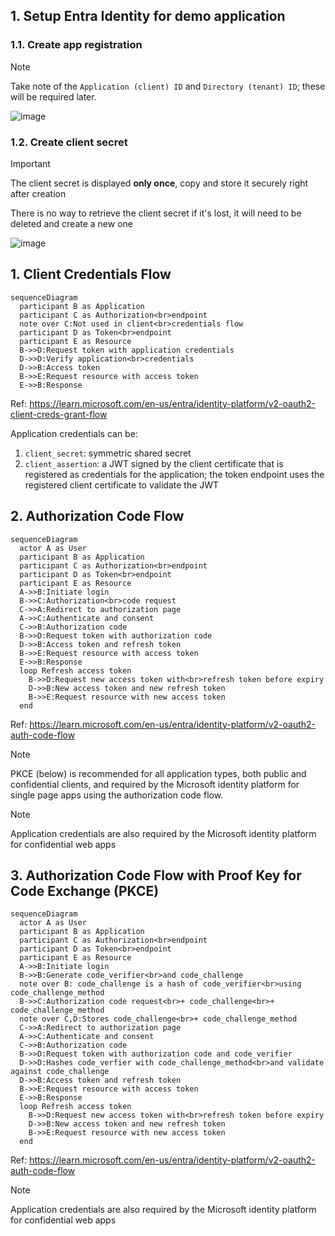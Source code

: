 ## 1. Setup Entra Identity for demo application

### 1.1. Create app registration

> [!Note]
>
> Take note of the `Application (client) ID` and `Directory (tenant) ID`; these will be required later.

![image](https://github.com/user-attachments/assets/27f1a9eb-ec49-441a-b640-14eeca068906)

### 1.2. Create client secret

> [!Important]
>
> The client secret is displayed **only once**, copy and store it securely right after creation
>
> There is no way to retrieve the client secret if it's lost, it will need to be deleted and create a new one

![image](https://github.com/user-attachments/assets/ff2b9cbe-7e95-4941-acf3-715478de4eb7)

## 1. Client Credentials Flow

```mermaid
sequenceDiagram
  participant B as Application
  participant C as Authorization<br>endpoint
  note over C:Not used in client<br>credentials flow
  participant D as Token<br>endpoint
  participant E as Resource
  B->>D:Request token with application credentials
  D->>D:Verify application<br>credentials
  D->>B:Access token
  B->>E:Request resource with access token
  E->>B:Response
```

Ref: https://learn.microsoft.com/en-us/entra/identity-platform/v2-oauth2-client-creds-grant-flow

Application credentials can be:
1. `client_secret`: symmetric shared secret
2. `client_assertion`: a JWT signed by the client certificate that is registered as credentials for the application; the token endpoint uses the registered client certificate to validate the JWT

## 2. Authorization Code Flow

```mermaid
sequenceDiagram
  actor A as User
  participant B as Application
  participant C as Authorization<br>endpoint
  participant D as Token<br>endpoint
  participant E as Resource
  A->>B:Initiate login
  B->>C:Authorization<br>code request
  C->>A:Redirect to authorization page
  A->>C:Authenticate and consent
  C->>B:Authorization code
  B->>D:Request token with authorization code
  D->>B:Access token and refresh token
  B->>E:Request resource with access token
  E->>B:Response
  loop Refresh access token
    B->>D:Request new access token with<br>refresh token before expiry
    D->>B:New access token and new refresh token
    B->>E:Request resource with new access token
  end
```

Ref: https://learn.microsoft.com/en-us/entra/identity-platform/v2-oauth2-auth-code-flow

> [!Note]
>
> PKCE (below) is recommended for all application types, both public and confidential clients, and required by the Microsoft identity platform for single page apps using the authorization code flow.

> [!Note]
>
> Application credentials are also required by the Microsoft identity platform for confidential web apps

## 3. Authorization Code Flow with Proof Key for Code Exchange (PKCE)

```mermaid
sequenceDiagram
  actor A as User
  participant B as Application
  participant C as Authorization<br>endpoint
  participant D as Token<br>endpoint
  participant E as Resource
  A->>B:Initiate login
  B->>B:Generate code_verifier<br>and code_challenge
  note over B: code_challenge is a hash of code_verifier<br>using code_challenge_method
  B->>C:Authorization code request<br>+ code_challenge<br>+ code_challenge_method
  note over C,D:Stores code_challenge<br>+ code_challenge_method
  C->>A:Redirect to authorization page
  A->>C:Authenticate and consent
  C->>B:Authorization code
  B->>D:Request token with authorization code and code_verifier
  D->>D:Hashes code_verfier with code_challenge_method<br>and validate against code_challenge
  D->>B:Access token and refresh token
  B->>E:Request resource with access token
  E->>B:Response
  loop Refresh access token
    B->>D:Request new access token with<br>refresh token before expiry
    D->>B:New access token and new refresh token
    B->>E:Request resource with new access token
  end
```

Ref: https://learn.microsoft.com/en-us/entra/identity-platform/v2-oauth2-auth-code-flow

> [!Note]
>
> Application credentials are also required by the Microsoft identity platform for confidential web apps

